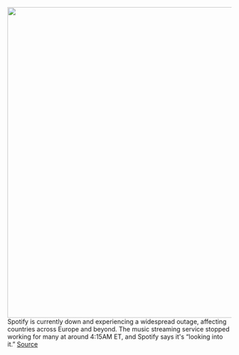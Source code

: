 <img src='https://cdn.vox-cdn.com/thumbor/78Q0GO3_LAbCVyctuZJ27WsRXnE=/0x0:2040x1360/1200x800/filters:focal(857x517:1183x843)/cdn.vox-cdn.com/uploads/chorus_image/image/67988880/acastro_180213_1777_0001.0.jpg' width='700px' /><br/>
Spotify is currently down and experiencing a widespread outage, affecting countries across Europe and beyond. The music streaming service stopped working for many at around 4:15AM ET, and Spotify says it's “looking into it.”
<a href='https://www.theverge.com/2020/11/27/21722311/spotify-down-outage-connection-issues'> Source <a/>
